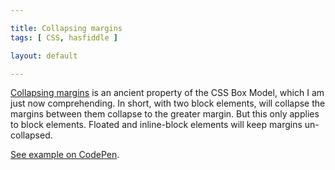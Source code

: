 ```yaml
---

title: Collapsing margins
tags: [ CSS, hasfiddle ]

layout: default

---
```


[Collapsing margins](http://www.w3.org/TR/CSS21/box.html#collapsing-margins) is an ancient property of the CSS Box Model, which I am just now comprehending. In short, with two block elements, will collapse the margins between them collapse to the greater margin. But this only applies to block elements. Floated and inline-block elements will keep margins un-collapsed.

[See example on CodePen](http://codepen.io/desandro/pen/rjiAc).

<pre class="codepen" data-height="300" data-type="result" data-href="rjiAc" data-user="desandro" data-safe="true"><code> </code></pre>
<script async="async" src="http://codepen.io/assets/embed/ei.js"> </script>
